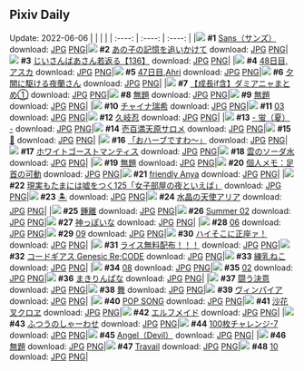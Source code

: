 ## Pixiv Daily
Update: 2022-06-06
|      |      |      |
| :----: | :----: | :----: |
|![](https://pixiv.microyu.workers.dev/c/240x480/img-master/img/2022/06/04/00/24/25/98807486_p0_master1200.jpg) **#1** [Sans（サンズ）](https://www.pixiv.net/artworks/98807486) download: [JPG](https://pixiv.microyu.workers.dev/img-original/img/2022/06/04/00/24/25/98807486_p0.jpg) [PNG](https://pixiv.microyu.workers.dev/img-original/img/2022/06/04/00/24/25/98807486_p0.png)|![](https://pixiv.microyu.workers.dev/c/240x480/img-master/img/2022/06/05/00/00/03/98830415_p0_master1200.jpg) **#2** [あの子の記憶を追いかけて](https://www.pixiv.net/artworks/98830415) download: [JPG](https://pixiv.microyu.workers.dev/img-original/img/2022/06/05/00/00/03/98830415_p0.jpg) [PNG](https://pixiv.microyu.workers.dev/img-original/img/2022/06/05/00/00/03/98830415_p0.png)|![](https://pixiv.microyu.workers.dev/c/240x480/img-master/img/2022/06/04/10/53/14/98814432_p0_master1200.jpg) **#3** [じいさんばあさん若返る【136】](https://www.pixiv.net/artworks/98814432) download: [JPG](https://pixiv.microyu.workers.dev/img-original/img/2022/06/04/10/53/14/98814432_p0.jpg) [PNG](https://pixiv.microyu.workers.dev/img-original/img/2022/06/04/10/53/14/98814432_p0.png)|
|![](https://pixiv.microyu.workers.dev/c/240x480/img-master/img/2022/06/05/00/00/13/98830499_p0_master1200.jpg) **#4** [48日目,アスカ](https://www.pixiv.net/artworks/98830499) download: [JPG](https://pixiv.microyu.workers.dev/img-original/img/2022/06/05/00/00/13/98830499_p0.jpg) [PNG](https://pixiv.microyu.workers.dev/img-original/img/2022/06/05/00/00/13/98830499_p0.png)|![](https://pixiv.microyu.workers.dev/c/240x480/img-master/img/2022/06/04/00/00/13/98806637_p0_master1200.jpg) **#5** [47日目,Ahri](https://www.pixiv.net/artworks/98806637) download: [JPG](https://pixiv.microyu.workers.dev/img-original/img/2022/06/04/00/00/13/98806637_p0.jpg) [PNG](https://pixiv.microyu.workers.dev/img-original/img/2022/06/04/00/00/13/98806637_p0.png)|![](https://pixiv.microyu.workers.dev/c/240x480/img-master/img/2022/06/05/00/00/05/98830437_p0_master1200.jpg) **#6** [夕闇に駆ける夜蘭さん](https://www.pixiv.net/artworks/98830437) download: [JPG](https://pixiv.microyu.workers.dev/img-original/img/2022/06/05/00/00/05/98830437_p0.jpg) [PNG](https://pixiv.microyu.workers.dev/img-original/img/2022/06/05/00/00/05/98830437_p0.png)|
|![](https://pixiv.microyu.workers.dev/c/240x480/img-master/img/2022/06/04/10/41/30/98814275_p0_master1200.jpg) **#7** [【成長if含】ダミアニャまとめ①](https://www.pixiv.net/artworks/98814275) download: [JPG](https://pixiv.microyu.workers.dev/img-original/img/2022/06/04/10/41/30/98814275_p0.jpg) [PNG](https://pixiv.microyu.workers.dev/img-original/img/2022/06/04/10/41/30/98814275_p0.png)|![](https://pixiv.microyu.workers.dev/c/240x480/img-master/img/2022/06/04/22/17/30/98827563_p0_master1200.jpg) **#8** [無題](https://www.pixiv.net/artworks/98827563) download: [JPG](https://pixiv.microyu.workers.dev/img-original/img/2022/06/04/22/17/30/98827563_p0.jpg) [PNG](https://pixiv.microyu.workers.dev/img-original/img/2022/06/04/22/17/30/98827563_p0.png)|![](https://pixiv.microyu.workers.dev/c/240x480/img-master/img/2022/06/04/21/11/04/98825707_p0_master1200.jpg) **#9** [無題](https://www.pixiv.net/artworks/98825707) download: [JPG](https://pixiv.microyu.workers.dev/img-original/img/2022/06/04/21/11/04/98825707_p0.jpg) [PNG](https://pixiv.microyu.workers.dev/img-original/img/2022/06/04/21/11/04/98825707_p0.png)|
|![](https://pixiv.microyu.workers.dev/c/240x480/img-master/img/2022/06/04/01/47/20/98809137_p0_master1200.jpg) **#10** [チャイナ瑞希](https://www.pixiv.net/artworks/98809137) download: [JPG](https://pixiv.microyu.workers.dev/img-original/img/2022/06/04/01/47/20/98809137_p0.jpg) [PNG](https://pixiv.microyu.workers.dev/img-original/img/2022/06/04/01/47/20/98809137_p0.png)|![](https://pixiv.microyu.workers.dev/c/240x480/img-master/img/2022/06/04/01/24/20/98808738_p0_master1200.jpg) **#11** [03](https://www.pixiv.net/artworks/98808738) download: [JPG](https://pixiv.microyu.workers.dev/img-original/img/2022/06/04/01/24/20/98808738_p0.jpg) [PNG](https://pixiv.microyu.workers.dev/img-original/img/2022/06/04/01/24/20/98808738_p0.png)|![](https://pixiv.microyu.workers.dev/c/240x480/img-master/img/2022/06/04/00/00/08/98806594_p0_master1200.jpg) **#12** [久岐忍](https://www.pixiv.net/artworks/98806594) download: [JPG](https://pixiv.microyu.workers.dev/img-original/img/2022/06/04/00/00/08/98806594_p0.jpg) [PNG](https://pixiv.microyu.workers.dev/img-original/img/2022/06/04/00/00/08/98806594_p0.png)|
|![](https://pixiv.microyu.workers.dev/c/240x480/img-master/img/2022/06/04/07/00/01/98812052_p0_master1200.jpg) **#13** [-  蛍（夏） -](https://www.pixiv.net/artworks/98812052) download: [JPG](https://pixiv.microyu.workers.dev/img-original/img/2022/06/04/07/00/01/98812052_p0.jpg) [PNG](https://pixiv.microyu.workers.dev/img-original/img/2022/06/04/07/00/01/98812052_p0.png)|![](https://pixiv.microyu.workers.dev/c/240x480/img-master/img/2022/06/04/00/08/15/98807057_p0_master1200.jpg) **#14** [壱百満天原サロメ](https://www.pixiv.net/artworks/98807057) download: [JPG](https://pixiv.microyu.workers.dev/img-original/img/2022/06/04/00/08/15/98807057_p0.jpg) [PNG](https://pixiv.microyu.workers.dev/img-original/img/2022/06/04/00/08/15/98807057_p0.png)|![](https://pixiv.microyu.workers.dev/c/240x480/img-master/img/2022/06/04/00/00/06/98806575_p0_master1200.jpg) **#15** [🌹](https://www.pixiv.net/artworks/98806575) download: [JPG](https://pixiv.microyu.workers.dev/img-original/img/2022/06/04/00/00/06/98806575_p0.jpg) [PNG](https://pixiv.microyu.workers.dev/img-original/img/2022/06/04/00/00/06/98806575_p0.png)|
|![](https://pixiv.microyu.workers.dev/c/240x480/img-master/img/2022/06/05/00/00/10/98830478_p0_master1200.jpg) **#16** [「おハーブですわ～」](https://www.pixiv.net/artworks/98830478) download: [JPG](https://pixiv.microyu.workers.dev/img-original/img/2022/06/05/00/00/10/98830478_p0.jpg) [PNG](https://pixiv.microyu.workers.dev/img-original/img/2022/06/05/00/00/10/98830478_p0.png)|![](https://pixiv.microyu.workers.dev/c/240x480/img-master/img/2022/06/04/19/16/30/98822985_p0_master1200.jpg) **#17** [ホワイトゴーストマンティス](https://www.pixiv.net/artworks/98822985) download: [JPG](https://pixiv.microyu.workers.dev/img-original/img/2022/06/04/19/16/30/98822985_p0.jpg) [PNG](https://pixiv.microyu.workers.dev/img-original/img/2022/06/04/19/16/30/98822985_p0.png)|![](https://pixiv.microyu.workers.dev/c/240x480/img-master/img/2022/06/04/22/17/59/98827578_p0_master1200.jpg) **#18** [雲のソーダ水](https://www.pixiv.net/artworks/98827578) download: [JPG](https://pixiv.microyu.workers.dev/img-original/img/2022/06/04/22/17/59/98827578_p0.jpg) [PNG](https://pixiv.microyu.workers.dev/img-original/img/2022/06/04/22/17/59/98827578_p0.png)|
|![](https://pixiv.microyu.workers.dev/c/240x480/img-master/img/2022/06/05/07/46/26/98830447_p0_master1200.jpg) **#19** [無題](https://www.pixiv.net/artworks/98830447) download: [JPG](https://pixiv.microyu.workers.dev/img-original/img/2022/06/05/07/46/26/98830447_p0.jpg) [PNG](https://pixiv.microyu.workers.dev/img-original/img/2022/06/05/07/46/26/98830447_p0.png)|![](https://pixiv.microyu.workers.dev/c/240x480/img-master/img/2022/06/04/09/00/01/98813140_p0_master1200.jpg) **#20** [個人メモ：足首の可動](https://www.pixiv.net/artworks/98813140) download: [JPG](https://pixiv.microyu.workers.dev/img-original/img/2022/06/04/09/00/01/98813140_p0.jpg) [PNG](https://pixiv.microyu.workers.dev/img-original/img/2022/06/04/09/00/01/98813140_p0.png)|![](https://pixiv.microyu.workers.dev/c/240x480/img-master/img/2022/06/05/13/13/24/98841335_p0_master1200.jpg) **#21** [friendly Anya](https://www.pixiv.net/artworks/98841335) download: [JPG](https://pixiv.microyu.workers.dev/img-original/img/2022/06/05/13/13/24/98841335_p0.jpg) [PNG](https://pixiv.microyu.workers.dev/img-original/img/2022/06/05/13/13/24/98841335_p0.png)|
|![](https://pixiv.microyu.workers.dev/c/240x480/img-master/img/2022/06/05/18/00/15/98846880_p0_master1200.jpg) **#22** [現実もたまには嘘をつく125「女子部屋の夜といえば」](https://www.pixiv.net/artworks/98846880) download: [JPG](https://pixiv.microyu.workers.dev/img-original/img/2022/06/05/18/00/15/98846880_p0.jpg) [PNG](https://pixiv.microyu.workers.dev/img-original/img/2022/06/05/18/00/15/98846880_p0.png)|![](https://pixiv.microyu.workers.dev/c/240x480/img-master/img/2022/06/04/00/01/01/98806788_p0_master1200.jpg) **#23** [🏝️](https://www.pixiv.net/artworks/98806788) download: [JPG](https://pixiv.microyu.workers.dev/img-original/img/2022/06/04/00/01/01/98806788_p0.jpg) [PNG](https://pixiv.microyu.workers.dev/img-original/img/2022/06/04/00/01/01/98806788_p0.png)|![](https://pixiv.microyu.workers.dev/c/240x480/img-master/img/2022/06/04/00/00/00/98806522_p0_master1200.jpg) **#24** [水晶の天使アリア](https://www.pixiv.net/artworks/98806522) download: [JPG](https://pixiv.microyu.workers.dev/img-original/img/2022/06/04/00/00/00/98806522_p0.jpg) [PNG](https://pixiv.microyu.workers.dev/img-original/img/2022/06/04/00/00/00/98806522_p0.png)|
|![](https://pixiv.microyu.workers.dev/c/240x480/img-master/img/2022/06/05/15/37/06/98843836_p0_master1200.jpg) **#25** [鍾離](https://www.pixiv.net/artworks/98843836) download: [JPG](https://pixiv.microyu.workers.dev/img-original/img/2022/06/05/15/37/06/98843836_p0.jpg) [PNG](https://pixiv.microyu.workers.dev/img-original/img/2022/06/05/15/37/06/98843836_p0.png)|![](https://pixiv.microyu.workers.dev/c/240x480/img-master/img/2022/06/05/01/29/48/98832905_p0_master1200.jpg) **#26** [Summer 02](https://www.pixiv.net/artworks/98832905) download: [JPG](https://pixiv.microyu.workers.dev/img-original/img/2022/06/05/01/29/48/98832905_p0.jpg) [PNG](https://pixiv.microyu.workers.dev/img-original/img/2022/06/05/01/29/48/98832905_p0.png)|![](https://pixiv.microyu.workers.dev/c/240x480/img-master/img/2022/06/05/10/05/06/98838304_p0_master1200.jpg) **#27** [神っぽいな](https://www.pixiv.net/artworks/98838304) download: [JPG](https://pixiv.microyu.workers.dev/img-original/img/2022/06/05/10/05/06/98838304_p0.jpg) [PNG](https://pixiv.microyu.workers.dev/img-original/img/2022/06/05/10/05/06/98838304_p0.png)|
|![](https://pixiv.microyu.workers.dev/c/240x480/img-master/img/2022/06/04/01/28/32/98808818_p0_master1200.jpg) **#28** [06](https://www.pixiv.net/artworks/98808818) download: [JPG](https://pixiv.microyu.workers.dev/img-original/img/2022/06/04/01/28/32/98808818_p0.jpg) [PNG](https://pixiv.microyu.workers.dev/img-original/img/2022/06/04/01/28/32/98808818_p0.png)|![](https://pixiv.microyu.workers.dev/c/240x480/img-master/img/2022/06/04/01/31/16/98808882_p0_master1200.jpg) **#29** [09](https://www.pixiv.net/artworks/98808882) download: [JPG](https://pixiv.microyu.workers.dev/img-original/img/2022/06/04/01/31/16/98808882_p0.jpg) [PNG](https://pixiv.microyu.workers.dev/img-original/img/2022/06/04/01/31/16/98808882_p0.png)|![](https://pixiv.microyu.workers.dev/c/240x480/img-master/img/2022/06/04/01/57/04/98809266_p0_master1200.jpg) **#30** [ハイそこに正座ァ！](https://www.pixiv.net/artworks/98809266) download: [JPG](https://pixiv.microyu.workers.dev/img-original/img/2022/06/04/01/57/04/98809266_p0.jpg) [PNG](https://pixiv.microyu.workers.dev/img-original/img/2022/06/04/01/57/04/98809266_p0.png)|
|![](https://pixiv.microyu.workers.dev/c/240x480/img-master/img/2022/06/04/00/03/58/98806911_p0_master1200.jpg) **#31** [ライス無料配布！！！](https://www.pixiv.net/artworks/98806911) download: [JPG](https://pixiv.microyu.workers.dev/img-original/img/2022/06/04/00/03/58/98806911_p0.jpg) [PNG](https://pixiv.microyu.workers.dev/img-original/img/2022/06/04/00/03/58/98806911_p0.png)|![](https://pixiv.microyu.workers.dev/c/240x480/img-master/img/2022/06/04/00/00/09/98806598_p0_master1200.jpg) **#32** [コードギアス Genesic Re;CODE](https://www.pixiv.net/artworks/98806598) download: [JPG](https://pixiv.microyu.workers.dev/img-original/img/2022/06/04/00/00/09/98806598_p0.jpg) [PNG](https://pixiv.microyu.workers.dev/img-original/img/2022/06/04/00/00/09/98806598_p0.png)|![](https://pixiv.microyu.workers.dev/c/240x480/img-master/img/2022/06/05/20/30/00/98850825_p0_master1200.jpg) **#33** [練乳ねこ](https://www.pixiv.net/artworks/98850825) download: [JPG](https://pixiv.microyu.workers.dev/img-original/img/2022/06/05/20/30/00/98850825_p0.jpg) [PNG](https://pixiv.microyu.workers.dev/img-original/img/2022/06/05/20/30/00/98850825_p0.png)|
|![](https://pixiv.microyu.workers.dev/c/240x480/img-master/img/2022/06/04/01/30/33/98808865_p0_master1200.jpg) **#34** [08](https://www.pixiv.net/artworks/98808865) download: [JPG](https://pixiv.microyu.workers.dev/img-original/img/2022/06/04/01/30/33/98808865_p0.jpg) [PNG](https://pixiv.microyu.workers.dev/img-original/img/2022/06/04/01/30/33/98808865_p0.png)|![](https://pixiv.microyu.workers.dev/c/240x480/img-master/img/2022/06/04/01/23/01/98808706_p0_master1200.jpg) **#35** [02](https://www.pixiv.net/artworks/98808706) download: [JPG](https://pixiv.microyu.workers.dev/img-original/img/2022/06/04/01/23/01/98808706_p0.jpg) [PNG](https://pixiv.microyu.workers.dev/img-original/img/2022/06/04/01/23/01/98808706_p0.png)|![](https://pixiv.microyu.workers.dev/c/240x480/img-master/img/2022/06/04/00/00/22/98806697_p0_master1200.jpg) **#36** [まきりんぱな](https://www.pixiv.net/artworks/98806697) download: [JPG](https://pixiv.microyu.workers.dev/img-original/img/2022/06/04/00/00/22/98806697_p0.jpg) [PNG](https://pixiv.microyu.workers.dev/img-original/img/2022/06/04/00/00/22/98806697_p0.png)|
|![](https://pixiv.microyu.workers.dev/c/240x480/img-master/img/2022/06/04/14/51/52/98817968_p0_master1200.jpg) **#37** [闘う決意](https://www.pixiv.net/artworks/98817968) download: [JPG](https://pixiv.microyu.workers.dev/img-original/img/2022/06/04/14/51/52/98817968_p0.jpg) [PNG](https://pixiv.microyu.workers.dev/img-original/img/2022/06/04/14/51/52/98817968_p0.png)|![](https://pixiv.microyu.workers.dev/c/240x480/img-master/img/2022/06/04/02/12/48/98809482_p0_master1200.jpg) **#38** [舞](https://www.pixiv.net/artworks/98809482) download: [JPG](https://pixiv.microyu.workers.dev/img-original/img/2022/06/04/02/12/48/98809482_p0.jpg) [PNG](https://pixiv.microyu.workers.dev/img-original/img/2022/06/04/02/12/48/98809482_p0.png)|![](https://pixiv.microyu.workers.dev/c/240x480/img-master/img/2022/06/05/10/02/15/98838264_p0_master1200.jpg) **#39** [ヴィンパイア](https://www.pixiv.net/artworks/98838264) download: [JPG](https://pixiv.microyu.workers.dev/img-original/img/2022/06/05/10/02/15/98838264_p0.jpg) [PNG](https://pixiv.microyu.workers.dev/img-original/img/2022/06/05/10/02/15/98838264_p0.png)|
|![](https://pixiv.microyu.workers.dev/c/240x480/img-master/img/2022/06/05/10/08/09/98838344_p0_master1200.jpg) **#40** [POP SONG](https://www.pixiv.net/artworks/98838344) download: [JPG](https://pixiv.microyu.workers.dev/img-original/img/2022/06/05/10/08/09/98838344_p0.jpg) [PNG](https://pixiv.microyu.workers.dev/img-original/img/2022/06/05/10/08/09/98838344_p0.png)|![](https://pixiv.microyu.workers.dev/c/240x480/img-master/img/2022/06/05/10/06/36/98838324_p0_master1200.jpg) **#41** [沙花叉クロヱ](https://www.pixiv.net/artworks/98838324) download: [JPG](https://pixiv.microyu.workers.dev/img-original/img/2022/06/05/10/06/36/98838324_p0.jpg) [PNG](https://pixiv.microyu.workers.dev/img-original/img/2022/06/05/10/06/36/98838324_p0.png)|![](https://pixiv.microyu.workers.dev/c/240x480/img-master/img/2022/06/05/00/00/08/98830458_p0_master1200.jpg) **#42** [エルフメイド](https://www.pixiv.net/artworks/98830458) download: [JPG](https://pixiv.microyu.workers.dev/img-original/img/2022/06/05/00/00/08/98830458_p0.jpg) [PNG](https://pixiv.microyu.workers.dev/img-original/img/2022/06/05/00/00/08/98830458_p0.png)|
|![](https://pixiv.microyu.workers.dev/c/240x480/img-master/img/2022/06/04/07/52/00/98812493_p0_master1200.jpg) **#43** [ふつうのしゃーわせ](https://www.pixiv.net/artworks/98812493) download: [JPG](https://pixiv.microyu.workers.dev/img-original/img/2022/06/04/07/52/00/98812493_p0.jpg) [PNG](https://pixiv.microyu.workers.dev/img-original/img/2022/06/04/07/52/00/98812493_p0.png)|![](https://pixiv.microyu.workers.dev/c/240x480/img-master/img/2022/06/04/21/55/53/98826950_p0_master1200.jpg) **#44** [100枚チャレンジ-7](https://www.pixiv.net/artworks/98826950) download: [JPG](https://pixiv.microyu.workers.dev/img-original/img/2022/06/04/21/55/53/98826950_p0.jpg) [PNG](https://pixiv.microyu.workers.dev/img-original/img/2022/06/04/21/55/53/98826950_p0.png)|![](https://pixiv.microyu.workers.dev/c/240x480/img-master/img/2022/06/05/01/41/41/98832243_p0_master1200.jpg) **#45** [Angel（Devil）](https://www.pixiv.net/artworks/98832243) download: [JPG](https://pixiv.microyu.workers.dev/img-original/img/2022/06/05/01/41/41/98832243_p0.jpg) [PNG](https://pixiv.microyu.workers.dev/img-original/img/2022/06/05/01/41/41/98832243_p0.png)|
|![](https://pixiv.microyu.workers.dev/c/240x480/img-master/img/2022/06/04/20/04/44/98824087_p0_master1200.jpg) **#46** [無題](https://www.pixiv.net/artworks/98824087) download: [JPG](https://pixiv.microyu.workers.dev/img-original/img/2022/06/04/20/04/44/98824087_p0.jpg) [PNG](https://pixiv.microyu.workers.dev/img-original/img/2022/06/04/20/04/44/98824087_p0.png)|![](https://pixiv.microyu.workers.dev/c/240x480/img-master/img/2022/06/04/00/00/30/98806728_p0_master1200.jpg) **#47** [Travail](https://www.pixiv.net/artworks/98806728) download: [JPG](https://pixiv.microyu.workers.dev/img-original/img/2022/06/04/00/00/30/98806728_p0.jpg) [PNG](https://pixiv.microyu.workers.dev/img-original/img/2022/06/04/00/00/30/98806728_p0.png)|![](https://pixiv.microyu.workers.dev/c/240x480/img-master/img/2022/06/04/01/31/56/98808892_p0_master1200.jpg) **#48** [10](https://www.pixiv.net/artworks/98808892) download: [JPG](https://pixiv.microyu.workers.dev/img-original/img/2022/06/04/01/31/56/98808892_p0.jpg) [PNG](https://pixiv.microyu.workers.dev/img-original/img/2022/06/04/01/31/56/98808892_p0.png)|
